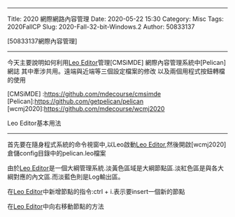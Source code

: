 ----
Title: 2020 網際網路內容管理
Date: 2020-05-22 15:30
Category: Misc
Tags: 2020FallCP
Slug: 2020-Fall-32-bit-Windows.2
Author: 50833137

[50833137網際內容管理]

----

今天主要說明如何利用[Leo Editor]管理[CMSiMDE] 網際內容管理系統中[Pelican]網誌 其中牽涉共用。遠端與近端等三個設定檔案的修改  以及兩個用程式按鈕轉檔的使用

[Leo Editor]:https://leoeditor.com/
[CMSiMDE] :https://github.com/mdecourse/cmsimde
[Pelican]:https://github.com/getpelican/pelican
[wcmj2020]:https://github.com/mdecourse/wcmj2020


<!-- PELICAN_END_SUMMARY -->
Leo Editor基本用法

----

首先要在隨身程式系統的命令視窗中,以Leo啟動[Leo Editor],然後開啟[wcmj2020]倉儲config目錄中的pelican.leo檔案

由於[Leo Editor]是一個大綱管理系統.淡黃色區域是大綱節點區.淡紅色區是與各大綱對應的內文區.而淡藍色則是Log輸出區。

在[Leo Editor]中新增節點的指令:ctrl + i.表示要insert一個新的節點

在[Leo Editor]中向右移動節點的方法

